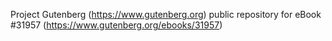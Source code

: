 Project Gutenberg (https://www.gutenberg.org) public repository for eBook #31957 (https://www.gutenberg.org/ebooks/31957)
